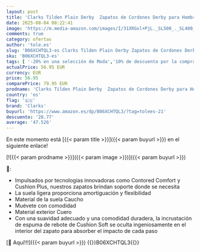 ```yaml
---
layout: post
title: 'Clarks Tilden Plain Derby  Zapatos de Cordones Derby para Hombre Marrón Dark Tan Leather  43 EU'
date: 2025-08-04 08:22:41
image: 'https://m.media-amazon.com/images/I/31XRGxl+PjL._SL500_._SL400_.jpg'
comments: true
category: ofertas
author: 'tole.es'
slug: 'B06XCHTQL3-es Clarks Tilden Plain Derby Zapatos de Cordones Derby para...'
sku: 'B06XCHTQL3-es'
tags: [ '-20% en una selección de Moda','10% de descuento por la compra de 2 en Zapatos','Arborist Merchandising Root','Compra 2, y obtén un 10% de descuento','Compra 2, y obtén un 10% de descuento_Shoes','Compre 2 y obtenga un 10 % de descuento','Compre 2 y obtenga un 10 % de descuento_Shoes','Días de primavera, hasta -50%','ES MTBB Group 4','La obsesión de los clientes de este mes Hombre','La obsesión de los clientes de este mes Mujer','Men Top Brands Bestsellers','Moda','Moda Hombre','Self Service','Special Features Stores','Zapatos para hombre','Zapatos planos con cordones para hombre','c8538d25-3af9-48d3-aeff-5f3ce5572a36_0','c8538d25-3af9-48d3-aeff-5f3ce5572a36_2001','c8538d25-3af9-48d3-aeff-5f3ce5572a36_2901','c8538d25-3af9-48d3-aeff-5f3ce5572a36_301','c8538d25-3af9-48d3-aeff-5f3ce5572a36_6301','c8538d25-3af9-48d3-aeff-5f3ce5572a36_6601','c8538d25-3af9-48d3-aeff-5f3ce5572a36_7601','c8538d25-3af9-48d3-aeff-5f3ce5572a36_8401','c8538d25-3af9-48d3-aeff-5f3ce5572a36_9101','clarks','zapatos','🇪🇸', ]
actualPrice: 56.95 EUR
currency: EUR
price: 56.95
comparePrice: 79.95 EUR
prodname: 'Clarks Tilden Plain Derby  Zapatos de Cordones Derby para Hombre Marrón Dark Tan Leather  43 EU'
country: 'es'
flag: '🇪🇸'
brand: 'Clarks'
buyurl: 'https://www.amazon.es/dp/B06XCHTQL3/?tag=tolees-21'
descuento: '28.77'
average: '47.526'
---
```


En este momento está [{{< param title >}}]({{< param buyurl >}}) en el siguiente enlace!

[![{{< param prodname >}}]({{< param image >}})]({{< param buyurl >}})

🔎:

- Impulsados por tecnologías innovadoras como Contored Comfort y Cushion Plus, nuestros zapatos brindan soporte donde se necesita
- La suela ligera proporciona amortiguación y flexibilidad
- Material de la suela Caucho
- Muévete con comodidad
- Material exterior Cuero
- Con una suavidad adecuado y una comodidad duradera, la incrustación de espuma de rebote de Cushion Soft se oculta ingeniosamente en el interior del zapato para absorber el impacto de cada paso

[🛒 Aquí!!!]({{< param buyurl >}})
{{<world>}}B06XCHTQL3{{</world>}}
